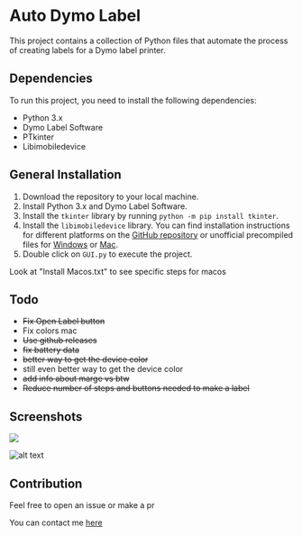 # Auto Dymo Label

This project contains a collection of Python files that automate the process of creating labels for a Dymo label printer.


## Dependencies

To run this project, you need to install the following dependencies:

- Python 3.x
- Dymo Label Software
- PTkinter
- Libimobiledevice
  
## General Installation

1. Download the repository to your local machine.
2. Install Python 3.x and Dymo Label Software.
3. Install the `tkinter` library by running `python -m pip install tkinter`.
4. Install the `libimobiledevice` library. You can find installation instructions for different platforms on the [GitHub repository](https://github.com/libimobiledevice/libimobiledevice) or unofficial precompiled files for  [Windows](https://github.com/L1ghtmann/libimobiledevice) or [Mac](https://gist.github.com/nikias/84c79469a1d0f16ff95250f0d51858c3).
5. Double click on `GUI.py` to execute the project.

Look at "Install Macos.txt" to see specific steps for macos
## Todo
- ~~Fix Open Label button~~
- Fix colors mac
- ~~Use github releases~~
- ~~fix battery data~~
- ~~better way to get the device color~~
- still even better way to get the device color
- ~~add info about marge vs btw~~
- ~~Reduce number of steps and buttons needed to make a label~~
## Screenshots


![](https://github.com/iwannet/Auto-Dymo-Label/blob/main/App.png?raw=true)

![alt text](https://github.com/iwannet/Auto-Dymo-Label/blob/main/Overview.png?raw=true)


## Contribution

Feel free to open an issue or make a pr

You can contact me [here](https://www.iwannet.cc/#contact)